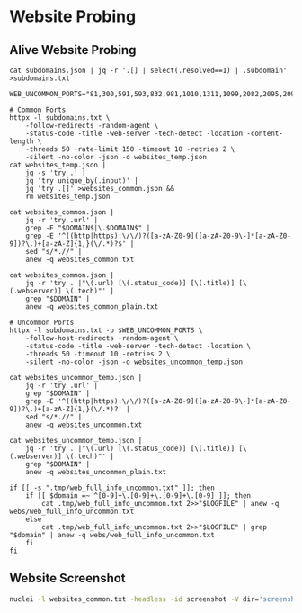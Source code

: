 # Website Probing

## Alive Website Probing

<pre class="language-bash"><code class="lang-bash">cat subdomains.json | jq -r '.[] | select(.resolved==1) | .subdomain' >subdomains.txt

WEB_UNCOMMON_PORTS="81,300,591,593,832,981,1010,1311,1099,2082,2095,2096,2480,3000,3001,3002,3003,3128,3333,4243,4567,4711,4712,4993,5000,5104,5108,5280,5281,5601,5800,6543,7000,7001,7396,7474,8000,8001,8008,8014,8042,8060,8069,8080,8081,8083,8088,8090,8091,8095,8118,8123,8172,8181,8222,8243,8280,8281,8333,8337,8443,8500,8834,8880,8888,8983,9000,9001,9043,9060,9080,9090,9091,9092,9200,9443,9502,9800,9981,10000,10250,11371,12443,15672,16080,17778,18091,18092,20720,32000,55440,55672"

# Common Ports
httpx -l subdomains.txt \
    -follow-redirects -random-agent \
    -status-code -title -web-server -tech-detect -location -content-length \
    -threads 50 -rate-limit 150 -timeout 10 -retries 2 \
    -silent -no-color -json -o websites_temp.json
cat websites_temp.json |
    jq -s 'try .' |
    jq 'try unique_by(.input)' |
    jq 'try .[]' >websites_common.json &#x26;&#x26;
    rm websites_temp.json

cat websites_common.json |
    jq -r 'try .url' |
    grep -E "$DOMAIN$|\.$DOMAIN$" |
    grep -E '^((http|https):\/\/)?([a-zA-Z0-9]([a-zA-Z0-9\-]*[a-zA-Z0-9])?\.)+[a-zA-Z]{1,}(\/.*)?$' |
    sed "s/*.//" |
    anew -q websites_common.txt

cat websites_common.json |
    jq -r 'try . |"\(.url) [\(.status_code)] [\(.title)] [\(.webserver)] \(.tech)"' |
    grep "$DOMAIN" |
    anew -q websites_common_plain.txt

# Uncommon Ports
httpx -l subdomains.txt -p $WEB_UNCOMMON_PORTS \
    -follow-host-redirects -random-agent \
    -status-code -title -web-server -tech-detect -location \
    -threads 50 -timeout 10 -retries 2 \
    -silent -no-color -json -o <a data-footnote-ref href="#user-content-fn-1">websites_uncommon_temp</a>.json

cat websites_uncommon_temp.json |
    jq -r 'try .url' |
    grep "$DOMAIN" |
    grep -E '^((http|https):\/\/)?([a-zA-Z0-9]([a-zA-Z0-9\-]*[a-zA-Z0-9])?\.)+[a-zA-Z]{1,}(\/.*)?' |
    sed "s/*.//" |
    anew -q websites_uncommon.txt

cat websites_uncommon_temp.json |
    jq -r 'try . |"\(.url) [\(.status_code)] [\(.title)] [\(.webserver)] \(.tech)"' |
    grep "$DOMAIN" |
    anew -q websites_uncommon_plain.txt

if [[ -s ".tmp/web_full_info_uncommon.txt" ]]; then
    if [[ $domain =~ ^[0-9]+\.[0-9]+\.[0-9]+\.[0-9] ]]; then
        cat .tmp/web_full_info_uncommon.txt 2>>"$LOGFILE" | anew -q webs/web_full_info_uncommon.txt
    else
        cat .tmp/web_full_info_uncommon.txt 2>>"$LOGFILE" | grep "$domain" | anew -q webs/web_full_info_uncommon.txt
    fi
fi
</code></pre>

## Website Screenshot

```bash
nuclei -l websites_common.txt -headless -id screenshot -V dir='screenshots'
```

[^1]: Delete the "\_temp" character
